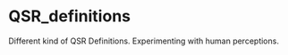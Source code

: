 QSR_definitions
===============

Different kind of QSR Definitions. Experimenting with human perceptions.
